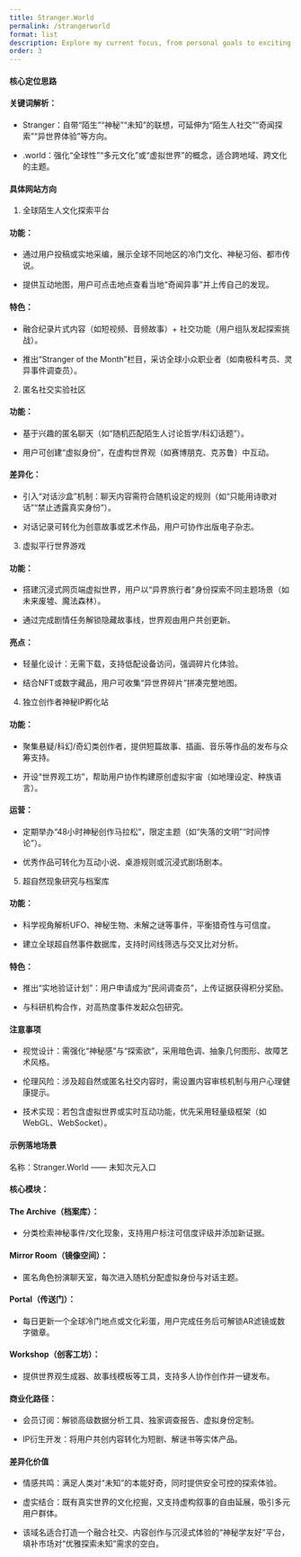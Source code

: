 ```yaml
---
title: Stranger.World
permalink: /strangerworld
format: list
description: Explore my current focus, from personal goals to exciting projects. Inspired by  Now Page idea
order: 3
---
```


#### 核心定位思路

#### 关键词解析：

- Stranger：自带“陌生”“神秘”“未知”的联想，可延伸为“陌生人社交”“奇闻探索”“异世界体验”等方向。

- .world：强化“全球性”“多元文化”或“虚拟世界”的概念，适合跨地域、跨文化的主题。

#### 具体网站方向

1. 全球陌生人文化探索平台

#### 功能：

- 通过用户投稿或实地采编，展示全球不同地区的冷门文化、神秘习俗、都市传说。

- 提供互动地图，用户可点击地点查看当地“奇闻异事”并上传自己的发现。

#### 特色：

- 融合纪录片式内容（如短视频、音频故事）+ 社交功能（用户组队发起探索挑战）。

- 推出“Stranger of the Month”栏目，采访全球小众职业者（如南极科考员、灵异事件调查员）。

2. 匿名社交实验社区

#### 功能：

- 基于兴趣的匿名聊天（如“随机匹配陌生人讨论哲学/科幻话题”）。

- 用户可创建“虚拟身份”，在虚构世界观（如赛博朋克、克苏鲁）中互动。

#### 差异化：

- 引入“对话沙盒”机制：聊天内容需符合随机设定的规则（如“只能用诗歌对话”“禁止透露真实身份”）。

- 对话记录可转化为创意故事或艺术作品，用户可协作出版电子杂志。

3. 虚拟平行世界游戏

#### 功能：

- 搭建沉浸式网页端虚拟世界，用户以“异界旅行者”身份探索不同主题场景（如未来废墟、魔法森林）。

- 通过完成剧情任务解锁隐藏故事线，世界观由用户共创更新。

#### 亮点：

- 轻量化设计：无需下载，支持低配设备访问，强调碎片化体验。

- 结合NFT或数字藏品，用户可收集“异世界碎片”拼凑完整地图。

4. 独立创作者神秘IP孵化站

#### 功能：

- 聚集悬疑/科幻/奇幻类创作者，提供短篇故事、插画、音乐等作品的发布与众筹支持。

- 开设“世界观工坊”，帮助用户协作构建原创虚拟宇宙（如地理设定、种族语言）。

#### 运营：

- 定期举办“48小时神秘创作马拉松”，限定主题（如“失落的文明”“时间悖论”）。

- 优秀作品可转化为互动小说、桌游规则或沉浸式剧场剧本。

5. 超自然现象研究与档案库

#### 功能：

- 科学视角解析UFO、神秘生物、未解之谜等事件，平衡猎奇性与可信度。

- 建立全球超自然事件数据库，支持时间线筛选与交叉比对分析。

#### 特色：

- 推出“实地验证计划”：用户申请成为“民间调查员”，上传证据获得积分奖励。

- 与科研机构合作，对高热度事件发起众包研究。

#### 注意事项

- 视觉设计：需强化“神秘感”与“探索欲”，采用暗色调、抽象几何图形、故障艺术风格。

- 伦理风险：涉及超自然或匿名社交内容时，需设置内容审核机制与用户心理健康提示。

- 技术实现：若包含虚拟世界或实时互动功能，优先采用轻量级框架（如WebGL、WebSocket）。

#### 示例落地场景

名称：Stranger.World —— 未知次元入口

#### 核心模块：

#### The Archive（档案库）：

- 分类检索神秘事件/文化现象，支持用户标注可信度评级并添加新证据。

#### Mirror Room（镜像空间）：

- 匿名角色扮演聊天室，每次进入随机分配虚拟身份与对话主题。

#### Portal（传送门）：

- 每日更新一个全球冷门地点或文化彩蛋，用户完成任务后可解锁AR滤镜或数字徽章。

#### Workshop（创客工坊）：

- 提供世界观生成器、故事线模板等工具，支持多人协作创作并一键发布。

#### 商业化路径：

- 会员订阅：解锁高级数据分析工具、独家调查报告、虚拟身份定制。

- IP衍生开发：将用户共创内容转化为短剧、解谜书等实体产品。

#### 差异化价值

- 情感共鸣：满足人类对“未知”的本能好奇，同时提供安全可控的探索体验。

- 虚实结合：既有真实世界的文化挖掘，又支持虚构叙事的自由延展，吸引多元用户群体。

- 该域名适合打造一个融合社交、内容创作与沉浸式体验的“神秘学友好”平台，填补市场对“优雅探索未知”需求的空白。


